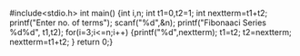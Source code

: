 #include<stdio.h>
int main()
{int i,n;
int t1=0,t2=1;
int nextterm=t1+t2;
printf("Enter no. of terms");
scanf("%d",&n);
printf("Fibonaaci Series %d%d", t1,t2);
for(i=3;i<=n;i++)
{printf("%d",nextterm);
    t1=t2;
    t2=nextterm;
    nextterm=t1+t2;
}
return 0;}
